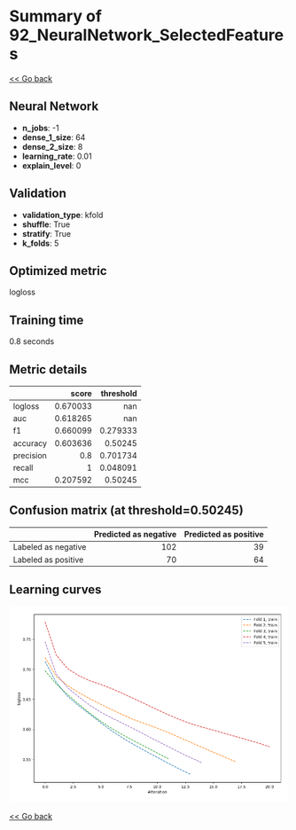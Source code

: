 # Summary of 92_NeuralNetwork_SelectedFeatures

[<< Go back](../README.md)


## Neural Network
- **n_jobs**: -1
- **dense_1_size**: 64
- **dense_2_size**: 8
- **learning_rate**: 0.01
- **explain_level**: 0

## Validation
 - **validation_type**: kfold
 - **shuffle**: True
 - **stratify**: True
 - **k_folds**: 5

## Optimized metric
logloss

## Training time

0.8 seconds

## Metric details
|           |    score |   threshold |
|:----------|---------:|------------:|
| logloss   | 0.670033 |  nan        |
| auc       | 0.618265 |  nan        |
| f1        | 0.660099 |    0.279333 |
| accuracy  | 0.603636 |    0.50245  |
| precision | 0.8      |    0.701734 |
| recall    | 1        |    0.048091 |
| mcc       | 0.207592 |    0.50245  |


## Confusion matrix (at threshold=0.50245)
|                     |   Predicted as negative |   Predicted as positive |
|:--------------------|------------------------:|------------------------:|
| Labeled as negative |                     102 |                      39 |
| Labeled as positive |                      70 |                      64 |

## Learning curves
![Learning curves](learning_curves.png)

[<< Go back](../README.md)
